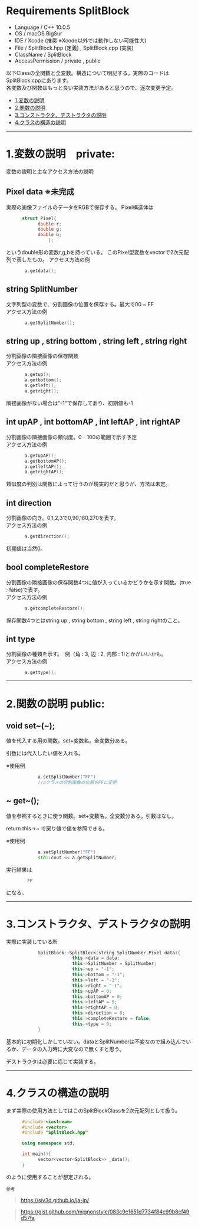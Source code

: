 # Requirements SplitBlock
- Language / C++ 10.0.5
- OS / macOS BigSur
- IDE / Xcode (推奨 ※Xcode以外では動作しない可能性大)
- File / SplitBlock.hpp (定義) , SplitBlock.cpp (実装)
- ClassName / SplitBlock
- AccessPermission / private , public

以下Classの全関数と全変数。構造について明記する。実際のコードはSplitBlock.cppにあります。  
各変数及び関数はもっと良い実装方法があると思うので、逐次変更予定。

- [1.変数の説明](#anchor1)
- [2.関数の説明](#anchor2)
- [3.コンストラクタ、デストラクタの説明](#anchor3)
- [4.クラスの構造の説明](#anchor4)


<a id="anchor1"></a>
***
# 1.変数の説明　private:
変数の説明と主なアクセス方法の説明
## Pixel data ※未完成
実際の画像ファイルのデータをRGBで保存する。
Pixel構造体は
```cpp
      struct Pixel{
            double r;
            double g;
            double b;
                };
```
というdouble形の変数r,g,bを持っている。
このPixel型変数をvectorで2次元配列で表したもの。  アクセス方法の例
```cpp
       a.getdata();
```
## string SplitNumber
文字列型の変数で、分割画像の位置を保存する。最大で00 ~ FF  
アクセス方法の例
```cpp
       a.getSplitNumber();
```
## string up , string bottom , string left , string right
分割画像の隣接画像の保存関数  
アクセス方法の例
```cpp
       a.getup();
       a.getbottom();
       a.getleft();
       a.getright();
```
隣接画像がない場合は"-1"で保存してあり、初期値も-1

## int upAP , int bottomAP , int leftAP , int rightAP
分割画像の隣接画像の類似度。0 - 100の範囲で示す予定  
アクセス方法の例
```cpp
       a.getupAP();
       a.getbottomAP();
       a.getleftAP();
       a.getrightAP();
```
類似度の判別は関数によって行うのが現実的だと思うが、方法は未定。

## int direction
分割画像の向き。0,1,2,3で0,90,180,270を表す。  
アクセス方法の例
```cpp
       a.getdirection();
```
初期値は当然0。

## bool completeRestore
分割画像の隣接画像の保存関数4つに値が入っているかどうかを示す関数。(true : false)で表す。  
アクセス方法の例
```cpp
       a.getcompleteRestore();
```
保存関数4つとはstring up , string bottom , string left , string rightのこと。

## int type
分割画像の種類を示す。　例（角 : 3, 辺 : 2, 内部 : 1)とかがいいかも。  
アクセス方法の例
```cpp
       a.gettype();
```

<a id="anchor2"></a>
***
# 2.関数の説明 public:

## void set~(~);
値を代入する用の関数。set+変数名。全変数分ある。

引数には代入したい値を入れる。

※使用例
```cpp
            a.setSplitNumber("FF")
            //aクラスの分割画像の位置をFFに変更
```   

## ~ get~();
値を参照するときに使う関数。set+変数名。全変数分ある。引数はなし。

return this->~ で戻り値で値を参照できる。

※使用例
```cpp
            a.setSplitNumber("FF")
            std::cout << a.getSplitNumber;
```
実行結果は

            FF
になる。


<a id="anchor3"></a>
***
# 3.コンストラクタ、デストラクタの説明
実際に実装している所
```cpp
            SplitBlock::SplitBlock(string SplitNumber,Pixel data){
                         this->data = data;
                         this->SplitNumber = SplitNumber;
                         this->up = "-1";
                         this->bottom = "-1";
                         this->left = "-1";
                         this->right = "-1";
                         this->upAP = 0;
                         this->bottomAP = 0;
                         this->leftAP = 0;
                         this->rightAP = 0;
                         this->direction = 0;
                         this->completeRestore = false;
                         this->type = 0;
            }
```
基本的に初期化しかしていない。dataとSplitNumberは不変なので組み込んでいるか、データの入力時に大変なので無くすと思う。

デストラクタは必要に応じて実装する。









<a id="anchor4"></a>
***
# 4.クラスの構造の説明
まず実際の使用方法としてはこのSplitBlockClassを2次元配列として扱う。
```cpp
      #include <iostream>
      #include <vector>
      #include "SplitBlock.hpp"

      using namespace std;

      int main(){
            vector<vector<SplitBlock>> _data();
      }
```
のように使用することが想定される。






`参考`
>https://siv3d.github.io/ja-jp/

>https://gist.github.com/mignonstyle/083c9e1651d7734f84c99b8cf49d57fa

